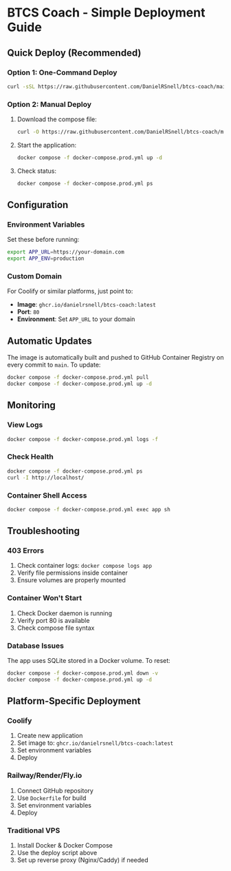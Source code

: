 # BTCS Coach - Simple Deployment Guide

## Quick Deploy (Recommended)

### Option 1: One-Command Deploy
```bash
curl -sSL https://raw.githubusercontent.com/DanielRSnell/btcs-coach/main/deploy.sh | bash
```

### Option 2: Manual Deploy
1. Download the compose file:
   ```bash
   curl -O https://raw.githubusercontent.com/DanielRSnell/btcs-coach/main/docker-compose.prod.yml
   ```

2. Start the application:
   ```bash
   docker compose -f docker-compose.prod.yml up -d
   ```

3. Check status:
   ```bash
   docker compose -f docker-compose.prod.yml ps
   ```

## Configuration

### Environment Variables
Set these before running:
```bash
export APP_URL=https://your-domain.com
export APP_ENV=production
```

### Custom Domain
For Coolify or similar platforms, just point to:
- **Image**: `ghcr.io/danielrsnell/btcs-coach:latest`
- **Port**: `80`
- **Environment**: Set `APP_URL` to your domain

## Automatic Updates

The image is automatically built and pushed to GitHub Container Registry on every commit to `main`. To update:

```bash
docker compose -f docker-compose.prod.yml pull
docker compose -f docker-compose.prod.yml up -d
```

## Monitoring

### View Logs
```bash
docker compose -f docker-compose.prod.yml logs -f
```

### Check Health
```bash
docker compose -f docker-compose.prod.yml ps
curl -I http://localhost/
```

### Container Shell Access
```bash
docker compose -f docker-compose.prod.yml exec app sh
```

## Troubleshooting

### 403 Errors
1. Check container logs: `docker compose logs app`
2. Verify file permissions inside container
3. Ensure volumes are properly mounted

### Container Won't Start  
1. Check Docker daemon is running
2. Verify port 80 is available
3. Check compose file syntax

### Database Issues
The app uses SQLite stored in a Docker volume. To reset:
```bash
docker compose -f docker-compose.prod.yml down -v
docker compose -f docker-compose.prod.yml up -d
```

## Platform-Specific Deployment

### Coolify
1. Create new application
2. Set image to: `ghcr.io/danielrsnell/btcs-coach:latest`
3. Set environment variables
4. Deploy

### Railway/Render/Fly.io
1. Connect GitHub repository
2. Use `Dockerfile` for build
3. Set environment variables
4. Deploy

### Traditional VPS
1. Install Docker & Docker Compose
2. Use the deploy script above
3. Set up reverse proxy (Nginx/Caddy) if needed